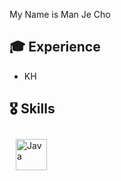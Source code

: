 My Name is Man Je Cho

## :mortar_board: Experience
- KH

## :medal_military: Skills
<div align="left">  

<img style="margin: 10px" src="https://profilinator.rishav.dev/skills-assets/java-original-wordmark.svg" alt="Java" height="50" />  

</div>
